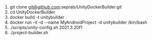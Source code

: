 
1. git clone git@github.com:seprab/UnityDockerBuilder.git
2. cd UnityDockerBuilder
2. docker build -t unitybuilder .
3. docker run -it -d --name MyAndroidProject -d unitybuilder /bin/bash
4. ./scripts/unity-config.sh 2021.3.20f1 <your serial key> <your unity user> <you unity pass>
5. ./project-builder.sh